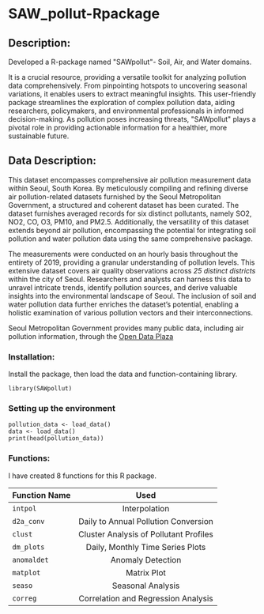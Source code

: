 # SAW_pollut-Rpackage 
## Description:
Developed a R-package named "SAWpollut"- Soil, Air, and Water domains. 

It is a crucial resource, providing a versatile toolkit for analyzing pollution data comprehensively. From pinpointing hotspots to uncovering seasonal variations, it enables users to extract meaningful insights. This user-friendly package streamlines the exploration of complex pollution data, aiding researchers, policymakers, and environmental professionals in informed decision-making. As pollution poses increasing threats, "SAWpollut" plays a pivotal role in providing actionable information for a healthier, more sustainable future.
## Data Description:
This dataset encompasses comprehensive air pollution measurement data within Seoul, South Korea. By meticulously compiling and refining diverse air pollution-related datasets furnished by the Seoul Metropolitan Government, a structured and coherent dataset has been curated. The dataset furnishes averaged records for six distinct pollutants, namely SO2, NO2, CO, O3, PM10, and PM2.5. Additionally, the versatility of this dataset extends beyond air pollution, encompassing the potential for integrating soil pollution and water pollution data using the same comprehensive package.  

The measurements were conducted on an hourly basis throughout the entirety of 2019, providing a granular understanding of pollution levels. This extensive dataset covers air quality observations across *25 distinct districts* within the city of Seoul. Researchers and analysts can harness this data to unravel intricate trends, identify pollution sources, and derive valuable insights into the environmental landscape of Seoul. The inclusion of soil and water pollution data further enriches the dataset’s potential, enabling a holistic examination of various pollution vectors and their interconnections.  

Seoul Metropolitan Government provides many public data, including air pollution information, through the [Open Data Plaza](https://data.seoul.go.kr/)  

### Installation:
Install the package, then load the data and function-containing library.
```
library(SAWpollut)
```
### Setting up the environment
```
pollution_data <- load_data()
data <- load_data()
print(head(pollution_data))
```
### Functions:
I have created 8 functions for this R package.

|Function Name     |                 Used                  |
| -------------    |:-------------------------------------:|
| `intpol`         | Interpolation                         |
|`d2a_conv`        | Daily to Annual Pollution Conversion  |
|`clust`           |Cluster Analysis of Pollutant Profiles |
|`dm_plots`        |Daily, Monthly Time Series Plots       |
|`anomaldet`       |Anomaly Detection                      |
|`matplot`         |Matrix Plot                            |
|`seaso`           |Seasonal Analysis                      |
|`correg`          |Correlation and Regression Analysis    |
